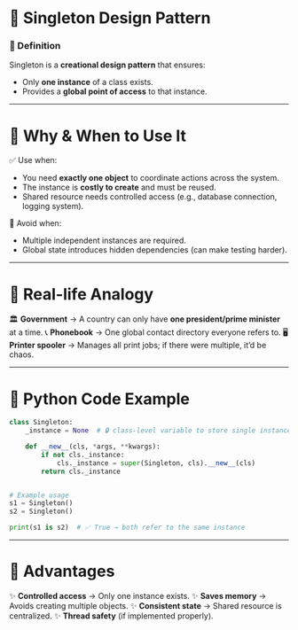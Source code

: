 # 🔹 Singleton Design Pattern

### 📌 Definition

Singleton is a **creational design pattern** that ensures:

* Only **one instance** of a class exists.
* Provides a **global point of access** to that instance.

---

# 🔹 Why & When to Use It

✅ Use when:

* You need **exactly one object** to coordinate actions across the system.
* The instance is **costly to create** and must be reused.
* Shared resource needs controlled access (e.g., database connection, logging system).

🚫 Avoid when:

* Multiple independent instances are required.
* Global state introduces hidden dependencies (can make testing harder).

---

# 🔹 Real-life Analogy

🏛 **Government** → A country can only have **one president/prime minister** at a time.
📞 **Phonebook** → One global contact directory everyone refers to.
🖥 **Printer spooler** → Manages all print jobs; if there were multiple, it’d be chaos.

---

# 🔹 Python Code Example

```python
class Singleton:
    _instance = None  # 🔒 class-level variable to store single instance

    def __new__(cls, *args, **kwargs):
        if not cls._instance:
            cls._instance = super(Singleton, cls).__new__(cls)
        return cls._instance


# Example usage
s1 = Singleton()
s2 = Singleton()

print(s1 is s2)  # ✅ True → both refer to the same instance
```

---

# 🔹 Advantages

✨ **Controlled access** → Only one instance exists.
✨ **Saves memory** → Avoids creating multiple objects.
✨ **Consistent state** → Shared resource is centralized.
✨ **Thread safety** (if implemented properly).
